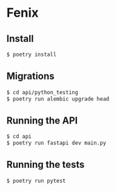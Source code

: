 # Fenix

## Install

```bash
$ poetry install
```

## Migrations

```bash
$ cd api/python_testing
$ poetry run alembic upgrade head
```

## Running the API

```bash
$ cd api
$ poetry run fastapi dev main.py
```

## Running the tests

```bash
$ poetry run pytest
```
